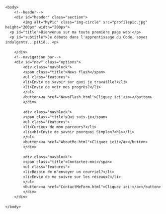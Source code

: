 <!DOCTYPE html>
<html>
    <head>
        <title>Blogs are not in anymore</title>
        <link href="HomePageStyle.css" rel="stylesheet">
    </head>

    <body>
        <!--header-->
		<div id="header" class="section">
			<img alt="MyPic" class="img-circle" src="profilepic.jpg" height="200px" width="200px">
      <p id="title">Bienvenue sur ma toute première page web!</p>
      <p id="subtitle">Je débute dans l'apprentissage du Code, soyez indulgents...pitié...<p>

		</div>
		<!--navigation bar-->
		<div id="nav" class="options">
			<div class="navblock">
			<span class="title">News flash</span>
			<ul class="features">
			<li>Envie de savoir sur quoi je travaille?</li>
			<li>Envie de voir mes progrès?</li>
			</ul>
			<button><a href="NewsFlash.html">Cliquez ici!</a></button>
			</div>

			<div class="navblock">
			<span class="title">Qui suis-je</span>
			<ul class="features">
			<li>Curieux de mon parcours?</li>
			<li><h1>Envie de savoir pourquoi Simplon?<h1></li>
			</ul>
			<button><a href="AboutMe.html">Cliquez ici!</a></button>
			</div>

			<div class="navblock">
			<span class="title">Contactez-moi</span>
			<ul class="features">
			<li>Besoin de m'envoyer un courriel?</li>
			<li>Envie de me suivre sur les réseaux?</li>
			</ul>
			<button><a href="ContactMeForm.html">Cliquez ici!</a></button>
			</div>
		</div>

    </body>
</html>
